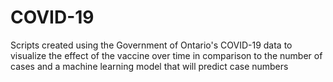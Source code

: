 # COVID-19
Scripts created using the Government of Ontario's COVID-19 data to visualize the effect of the vaccine over time in comparison to the number of cases and a machine learning model that will predict case numbers

